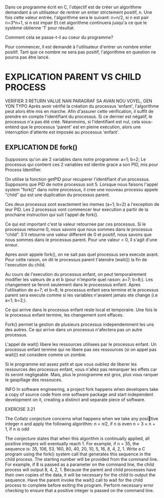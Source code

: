 Dans ce programme écrit en C, l'objectif est de créer un algorithme demandant à un utilisateur de rentrer un entier strictement positif, n.
Une fois cette valeur entrée, l'algorithme sera le suivant:
n=n/2,      si n est pair
n=3*n+1,    si n est impair
Et cet algorithme continuera jusqu'a ce que le système obtienne '1' pour résultat.

Comment cela se passe-t-il au coeur du programme?

Pour commencer, il est demandé à l'utilisateur d'entrer un nombre entier positif. Tant que ce nombre ne sera pas positif, l'algorithme en question ne pourra pas être lancé.

EXPLICATION PARENT VS CHILD PROCESS
======================================
VERIFIER 3 RETURN VALUE NAN PARAGRAF SA AVAN NOU VOYEL, GEN YON TYPO
Après avoir vérifié la création du processus 'enfant', l'algorithme peut alors être mis en marche. Afin d'assurer cette vérification, il suffit de prendre en compte l'identifiant du processus. Si ce dernier est négatif, le processus n'a pas été créé. Néanmoins, si l'identifiant est nul, cela sous-entend que le processus 'parent' est en pleine exécution, alors une interruption d'attente est imposée au processus 'enfant'.

EXPLICATION DE fork()
----------------------
Supposons qu'on aie 2 variables dans notre programme:
a=1;  b=2;
Le processus qui contient ces 2 variables est identie grace a son PID, mis pour Process Identifier.

On utilise la fonction getPID pour recuperer l'identifiant d'un processus.
Supposons que PID de notre processus soit 5.
Lorsque nous faisons l'appel system "fork()" dans notre processus, il cree une nouveau processu appele "child" qui est une duplication du processus parent.

Ces deux processus sont exactement les memes (a=1; b=2) a l'exception de leur PID.
Les 2 processus vont commencer leur execution a partir de la prochaine instruction qui suit l'appel de fork().

Ce qui est important c'est la valeur retournee par ces processus.
Si le processus retourne 0, nous savons que nous sommes dans le processus "child". S'il retourne une valeur different de 0 et positif, nous savons que nous sommes dans le processus parent. Pour une valeur < 0, il s'agit d'une erreur.

Apres avoir appele fork(), on ne sait pas quel processus sera execute avant. Pour cette raison, on dit le processus parent t'atendre (wait()) la fin de l'execution du child.

Au cours de l'execution du processus enfant, on peut temporairement modifier les valeurs de a et b (pour n'importe quel raison: a=7; b=8;).
Les changement se feront seulement dans le processsus enfant.
Apres l'utilisation de a=7; et b=8; le processus enfant sera termine et le processus parent sera execute comme si les variables n'avaient jamais ete change (i.e a=1; b=2;).

Ce qui arrive dans le processus enfant reste local et temporaire. Une fois le le processus enfant termine, les changement sont effaces.

Fork() permet la gestion de plusieurs processus independemment les uns des autres. Ce qui arrive dans un processus n'afectera pas un autre processus.

L'appel de wait() libere les ressources utilisees par le processus enfant.
Un processus enfant termine qui ne libere pas ses ressources (si on appel pas wait()) est considere comme un zombie.

Si le programme est assez petit et que vous oubliez de liberer les ressources des processus enfant, vous n'allez pas remarquer les effets car ils seront negligeable. Mais, plus le proogramme est gros, plus vous rarquer le gaspillage des ressouces.

INFO
In software engineering, a project fork happens when developers take a copy of source code from one software package and start independent development on it, creating a distinct and separate piece of software.

EXERCISE 3.21

The Collatz conjecture concerns what happens when we take any positive integer n and apply the following algorithm:
n = n∕2, if n is even
n = 3 × n + 1, if n is odd

The conjecture states that when this algorithm is continually applied, all positive integers will eventually reach 1. For example, if n = 35, the sequence is:
35, 106, 53, 160, 80, 40, 20, 10, 5, 16, 8, 4, 2, 1.
Write a C program using the fork() system call that generates this sequence in the child process. The starting number will be provided from the command line. For example, if 8 is passed as a parameter on the command line, the child process will output 8, 4, 2, 1. Because the parent and child processes have their own copies of the data, it will be necessary for the child to output the sequence. Have the parent invoke the wait() call to wait for the child process to complete before exiting the program. Perform necessary error checking to ensure that a positive
integer is passed on the command line.